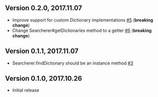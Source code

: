 ## Version 0.2.0, 2017.11.07

* Improve support for custom Dictionary implementations [#5](https://github.com/NotNinja/searcherer/issues/5) (**breaking change**)
* Change Searcherer#getDictionaries method to a getter [#6](https://github.com/NotNinja/searcherer/issues/6) (**breaking change**)

## Version 0.1.1, 2017.11.07

* Searcherer.findDictionary should be an instance method [#3](https://github.com/NotNinja/searcherer/issues/3)

## Version 0.1.0, 2017.10.26

* Initial release
